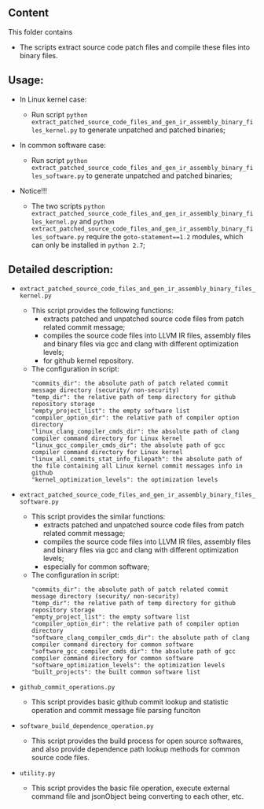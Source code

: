 ## Content
This folder contains 
- The scripts extract source code patch files and compile these files into binary files.
	
## Usage:

- In Linux kernel case:
	- Run script `python extract_patched_source_code_files_and_gen_ir_assembly_binary_files_kernel.py` to generate unpatched and patched binaries;
	
- In common software case:
	- Run script `python extract_patched_source_code_files_and_gen_ir_assembly_binary_files_software.py` to generate unpatched and patched binaries;
- Notice!!!
	- The two scripts `python extract_patched_source_code_files_and_gen_ir_assembly_binary_files_kernel.py` and `python extract_patched_source_code_files_and_gen_ir_assembly_binary_files_software.py` require the `goto-statement==1.2` modules, which can only be installed in `python 2.7`;
	
## Detailed description:	
- `extract_patched_source_code_files_and_gen_ir_assembly_binary_files_kernel.py`

	- This script provides the following functions:
		- extracts patched and unpatched source code files from patch related commit message;
		- compiles the source code files into LLVM IR files, assembly files and binary files via gcc and clang with different optimization levels;
		- for github kernel repository.
	- The configuration in script:
		```
		"commits_dir": the absolute path of patch related commit message directory (security/ non-security)  
		"temp_dir": the relative path of temp directory for github repository storage 
		"empty_project_list": the empty software list
		"compiler_option_dir": the relative path of compiler option directory
		"linux_clang_compiler_cmds_dir": the absolute path of clang compiler command directory for Linux kernel
		"linux_gcc_compiler_cmds_dir": the absolute path of gcc compiler command directory for Linux kernel
		"linux_all_commits_stat_info_filepath": the absolute path of the file containing all Linux kernel commit messages info in github
		"kernel_optimization_levels": the optimization levels
		```

- `extract_patched_source_code_files_and_gen_ir_assembly_binary_files_software.py`

	- This script provides the similar functions:
		- extracts patched and unpatched source code files from patch related commit message;
		- compiles the source code files into LLVM IR files, assembly files and binary files via gcc and clang with different optimization levels;
		- especially for common software;
	- The configuration in script:
		```
		"commits_dir": the absolute path of patch related commit message directory (security/ non-security) 
		"temp_dir": the relative path of temp directory for github repository storage 
		"empty_project_list": the empty software list
		"compiler_option_dir": the relative path of compiler option directory
		"software_clang_compiler_cmds_dir": the absolute path of clang compiler command directory for common software
		"software_gcc_compiler_cmds_dir": the absolute path of gcc compiler command directory for common software
		"software_optimization_levels": the optimization levels
		"built_projects": the built common software list
		```

- `github_commit_operations.py`
	- This script provides basic github commit lookup and statistic operation and commit message file parsing funciton
	
- `software_build_dependence_operation.py`
	- This script provides the build process for open source softwares, and also provide dependence path lookup methods for common source code files.
	
- `utility.py`
	- This script provides the basic file operation, execute external command file and jsonObject being converting to each other, etc.
